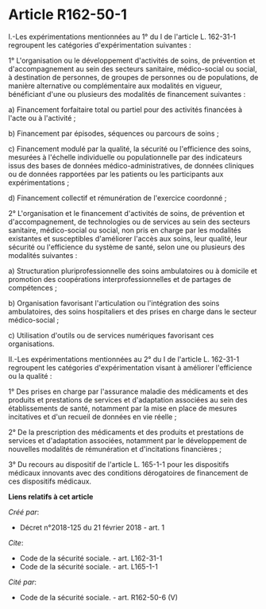 # Article R162-50-1

I.-Les expérimentations mentionnées au 1° du I de l'article L. 162-31-1 regroupent les catégories d'expérimentation
suivantes : 

1° L'organisation ou le développement d'activités de soins, de prévention et d'accompagnement au sein des secteurs sanitaire,
médico-social ou social, à destination de personnes, de groupes de personnes ou de populations, de manière alternative ou
complémentaire aux modalités en vigueur, bénéficiant d'une ou plusieurs des modalités de financement suivantes : 

a) Financement forfaitaire total ou partiel pour des activités financées à l'acte ou à l'activité ; 

b) Financement par épisodes, séquences ou parcours de soins ; 

c) Financement modulé par la qualité, la sécurité ou l'efficience des soins, mesurées à l'échelle individuelle ou
populationnelle par des indicateurs issus des bases de données médico-administratives, de données cliniques ou de données
rapportées par les patients ou les participants aux expérimentations ; 

d) Financement collectif et rémunération de l'exercice coordonné ; 

2° L'organisation et le financement d'activités de soins, de prévention et d'accompagnement, de technologies ou de services
au sein des secteurs sanitaire, médico-social ou social, non pris en charge par les modalités existantes et susceptibles
d'améliorer l'accès aux soins, leur qualité, leur sécurité ou l'efficience du système de santé, selon une ou plusieurs des
modalités suivantes : 

a) Structuration pluriprofessionnelle des soins ambulatoires ou à domicile et promotion des coopérations
interprofessionnelles et de partages de compétences ; 

b) Organisation favorisant l'articulation ou l'intégration des soins ambulatoires, des soins hospitaliers et des prises en
charge dans le secteur médico-social ; 

c) Utilisation d'outils ou de services numériques favorisant ces organisations. 

II.-Les expérimentations mentionnées au 2° du I de l'article L. 162-31-1 regroupent les catégories d'expérimentation visant à
améliorer l'efficience ou la qualité : 

1° Des prises en charge par l'assurance maladie des médicaments et des produits et prestations de services et d'adaptation
associées au sein des établissements de santé, notamment par la mise en place de mesures incitatives et d'un recueil de
données en vie réelle ; 

2° De la prescription des médicaments et des produits et prestations de services et d'adaptation associées, notamment par le
développement de nouvelles modalités de rémunération et d'incitations financières ; 

3° Du recours au dispositif de l'article L. 165-1-1 pour les dispositifs médicaux innovants avec des conditions dérogatoires
de financement de ces dispositifs médicaux.

**Liens relatifs à cet article**

_Créé par_:

  - Décret n°2018-125 du 21 février 2018 - art. 1

_Cite_:

  - Code de la sécurité sociale. - art. L162-31-1
  - Code de la sécurité sociale. - art. L165-1-1

_Cité par_:

  - Code de la sécurité sociale. - art. R162-50-6 (V)
